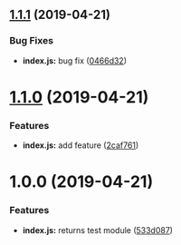 ## [1.1.1](https://github.com/shcca/test-module/compare/v1.1.0...v1.1.1) (2019-04-21)


### Bug Fixes

* **index.js:** bug fix ([0466d32](https://github.com/shcca/test-module/commit/0466d32))

# [1.1.0](https://github.com/shcca/test-module/compare/v1.0.0...v1.1.0) (2019-04-21)


### Features

* **index.js:** add feature ([2caf761](https://github.com/shcca/test-module/commit/2caf761))

# 1.0.0 (2019-04-21)


### Features

* **index.js:** returns test module ([533d087](https://github.com/shcca/test-module/commit/533d087))
